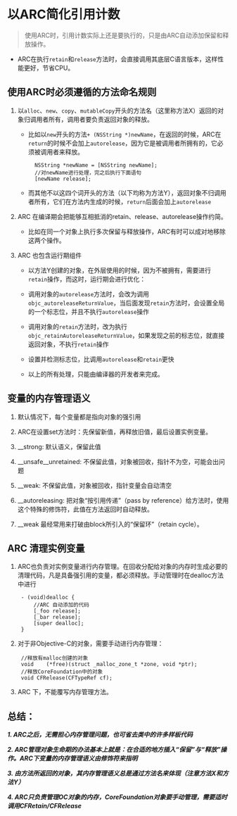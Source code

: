 # 以ARC简化引用计数

> 使用ARC时，引用计数实际上还是要执行的，只是由ARC自动添加保留和释放操作。

* ARC在执行`retain`和`release`方法时，会直接调用其底层C语言版本，这样性能更好，节省CPU。

## 使用ARC时必须遵循的方法命名规则

1. 以`alloc`、`new`、`copy`、`mutableCopy`开头的方法名（这里称方法X）返回的对象归调用者所有，调用者要负责返回对象的释放。
	* 比如以`new`开头的方法`+ (NSString *)newName`，在返回的时候，ARC在`return`的时候不会加上`autorelease`，因为它是被调用者所拥有的，它必须被调用者来释放。

			NSString *newName = [NSString newName];
			//对newName进行处理，完之后执行下面语句
			[newName release];

	* 而其他不以这四个词开头的方法（以下均称为方法Y），返回对象不归调用者所有，它们在方法内生成的时候，`return`后面会加上`autorelease`

	
2. ARC 在编译期会把能够互相抵消的retain、release、autorelease操作约简。
		
	* 比如在同一个对象上执行多次保留与释放操作，ARC有时可以成对地移除这两个操作。
3. ARC 也包含运行期组件
	
	* 以方法Y创建的对象，在外层使用的时候，因为不被拥有，需要进行`retain`操作，而这时，运行期会进行优化：
	
	* 调用对象的`autorelease`方法时，会改为调用`objc_autoreleaseReturnValue`，当后面发现`retain`方法时，会设置全局的一个标志位，并且不执行`autorelease`操作
	
	* 调用对象的`retain`方法时，改为执行`objc_retainAutoreleaseReturnValue`，如果发现之前的标志位，就直接返回对象，不执行`retain`操作
	* 设置并检测标志位，比调用`autorelease`和`retain`更快

	* 以上的所有处理，只能由编译器的开发者来完成。

## 变量的内存管理语义

1. 默认情况下，每个变量都是指向对象的强引用

2. ARC在设置set方法时：先保留新值，再释放旧值，最后设置实例变量。
3. __strong: 默认语义，保留此值
4. __unsafe__unretained: 不保留此值，对象被回收，指针不为空，可能会出问题
5. __weak: 不保留此值，对象被回收，指针变量会自动清空
6. __autoreleasing: 把对象“按引用传递”（pass by reference）给方法时，使用这个特殊的修饰符，此值在方法返回时自动释放。
7. __weak 最经常用来打破由block所引入的“保留环”（retain cycle）。

## ARC 清理实例变量

1. ARC也负责对实例变量进行内存管理。在回收分配给对象的内存时生成必要的清理代码，凡是具备强引用的变量，都必须释放。手动管理时在dealloc方法中进行
	
		- (void)dealloc {
			//ARC 自动添加的代码
			[_foo release];
			[_bar release];
			[super dealloc];
		}

2. 对于非Objective-C的对象，需要手动进行内存管理：
	
		//释放有malloc创建的对象
		void 	(*free)(struct _malloc_zone_t *zone, void *ptr); 
		//释放CoreFoundation中的对象
		void CFRelease(CFTypeRef cf);

3. ARC 下，不能覆写内存管理方法。 


## 总结： 

***1. ARC之后，无需担心内存管理问题，也可省去类中的许多样板代码***

***2. ARC管理对象生命期的办法基本上就是：在合适的地方插入“保留”与“释放”操作。ARC下变量的内存管理语义由修饰符来指明***

***3. 由方法所返回的对象，其内存管理语义总是通过方法名来体现（注意方法X和方法Y）***

***4. ARC只负责管理OC对象的内存，CoreFoundation对象要手动管理，需要适时调用CFRetain/CFRelease***

